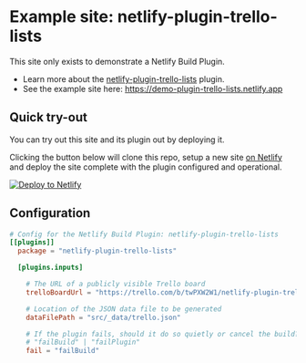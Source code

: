 # Example site: netlify-plugin-trello-lists

This site only exists to demonstrate a Netlify Build Plugin.

- Learn more about the [netlify-plugin-trello-lists](https://github.com/philhawksworth/netlify-plugin-trello-lists) plugin.
- See the example site here: https://demo-plugin-trello-lists.netlify.app


## Quick try-out

You can try out this site and its plugin out by deploying it.

Clicking the button below will clone this repo, setup a new site [on Netlify](https://netlify.com?utm_source=github&utm_medium=plugin-trellolists-pnh&utm_campaign=devex) and deploy the site complete with the plugin configured and operational.

[![Deploy to Netlify](https://www.netlify.com/img/deploy/button.svg)](https://app.netlify.com/start/deploy?repository=https://github.com/philhawksworth/demo-netlify-plugin-trello-lists&utm_source=github&utm_medium=plugin-trellolists-pnh&utm_campaign=devex)

## Configuration


```toml
# Config for the Netlify Build Plugin: netlify-plugin-trello-lists
[[plugins]]
  package = "netlify-plugin-trello-lists"

  [plugins.inputs]

    # The URL of a publicly visible Trello board
    trelloBoardUrl = "https://trello.com/b/twPXW2W1/netlify-plugin-trello-list-info"

    # Location of the JSON data file to be generated
    dataFilePath = "src/_data/trello.json"

    # If the plugin fails, should it do so quietly or cancel the build?
    # "failBuild" | "failPlugin"
    fail = "failBuild"

```

